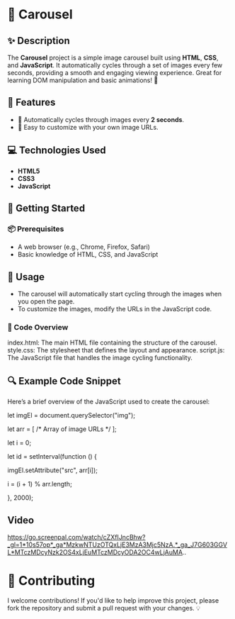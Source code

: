 # 🎠 Carousel

## ✨ Description

The **Carousel** project is a simple image carousel built using **HTML**, **CSS**, and **JavaScript**. It automatically cycles through a set of images every few seconds, providing a smooth and engaging viewing experience. Great for learning DOM manipulation and basic animations! 🚀

## 🌟 Features

- 🌈 Automatically cycles through images every **2 seconds**.
- 🔄 Easy to customize with your own image URLs.

## 💻 Technologies Used

- **HTML5**
- **CSS3**
- **JavaScript**

## 🚀 Getting Started

### 📦 Prerequisites

- A web browser (e.g., Chrome, Firefox, Safari)
- Basic knowledge of HTML, CSS, and JavaScript

## 🔧 Usage
 - The carousel will automatically start cycling through the images when you open the page.
 - To customize the images, modify the URLs in the JavaScript code.

### 📖 Code Overview
index.html: The main HTML file containing the structure of the carousel.
style.css: The stylesheet that defines the layout and appearance.
script.js: The JavaScript file that handles the image cycling functionality.

## 🔍 Example Code Snippet
Here’s a brief overview of the JavaScript used to create the carousel:


let imgEl = document.querySelector("img");

let arr = [ /* Array of image URLs */ ];

let i = 0;


let id = setInterval(function () {

  imgEl.setAttribute("src", arr[i]);
  
  i = (i + 1) % arr.length;
  
}, 2000);

## Video
https://go.screenpal.com/watch/cZXfIJncBhw?_gl=1*10s57op*_ga*MzkwNTUzOTQxLjE3MzA3Mjc5NzA.*_ga_J7G603GGVL*MTczMDcyNzk2OS4xLjEuMTczMDcyODA2OC4wLjAuMA..

# 🤝 Contributing
I welcome contributions! If you'd like to help improve this project, please fork the repository and submit a pull request with your changes. 💡

